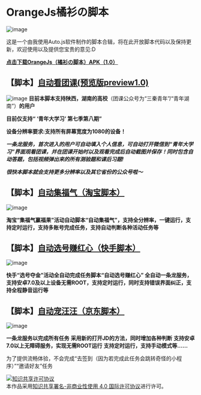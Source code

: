 # OrangeJs橘衫の脚本
![image](http://code.aliyun.com/orange_shirt/OrangeJs/raw/master/OrangeJs_logo.png)

这是一个由我使用Auto.js软件制作的脚本合辑，将在此开放脚本代码以及保持更新，欢迎使用以及提供您宝贵的意见:D

**[点击下载OrangeJs（橘衫の脚本）APK（1.0）](https://www.lanzous.com/i8gs5li)**

## 【脚本】[自动看团课(预览版preview1.0)](https://github.com/Orange-shirt/OrangeJs/blob/master/%E3%80%90OrangeJs%E6%A9%98%E8%A1%AB%E3%81%AE%E8%84%9A%E6%9C%AC%E3%80%91%E8%87%AA%E5%8A%A8%E7%9C%8B%E5%9B%A2%E8%AF%BE%20%E9%A2%84%E8%A7%88%E7%89%881.0)
![image](http://code.aliyun.com/orange_shirt/OrangeJs/raw/master/Script_author.png)
**目前本脚本支持陕西，湖南的高校**（团课公众号为“三秦青年”/“青年湖南”）**的用户**

**目前仅支持“ ‘青年大学习’ 第七季第八期”**

**设备分辨率要求:支持所有屏幕宽度为1080的设备！**

***一条龙服务，首次进入的用户可自动填入个人信息，可自动打开微信到“青年大学习”界面观看团课，并在团课开始时以及观看完成后自动截图并保存！同时包含自动答题，包括视频弹出来的所有测验题和课后习题!***

***很快本脚本就会支持更多分辨率以及其它省份的公众号啦～***

## 【脚本】[自动集福气（淘宝脚本）](https://github.com/Orange-shirt/OrangeJs/blob/master/%E3%80%90Orange%20Js%20%E6%A9%98%E8%A1%AB%E3%81%AE%E8%84%9A%E6%9C%AC%E3%80%91%E8%87%AA%E5%8A%A8%E9%9B%86%E7%A6%8F%E6%B0%94)
![image](http://code.aliyun.com/orange_shirt/OrangeJs/raw/master/Script_author.png)

**淘宝“集福气赢福果”活动自动脚本“自动集福气”，支持全分辨率，一键运行，支持定时运行，支持多账号完成任务，支持自动判断各种活动任务等**

## 【脚本】[自动选号赚红心（快手脚本）](https://github.com/Orange-shirt/OrangeJs/blob/master/%E3%80%90Orange%20Js%20%E6%A9%98%E8%A1%AB%E3%81%AE%E8%84%9A%E6%9C%AC%E3%80%91%E8%87%AA%E5%8A%A8%E9%9B%86%E5%8D%A1%E6%94%B6%E7%BA%A2%E5%BF%83%EF%BC%88%E5%BF%AB%E6%89%8B%E8%84%9A%E6%9C%AC%EF%BC%89)
![image](http://code.aliyun.com/orange_shirt/OrangeJs/raw/master/Script_author.png)

**快手“选号夺金”活动全自动完成任务脚本“自动选号赚红心” 全自动一条龙服务，支持安卓7.0及以上设备无需ROOT，支持定时运行，同时支持错误界面纠正，支持全程静音运行等**

## 【脚本】[自动宠汪汪（京东脚本）](https://github.com/Orange-shirt/OrangeJs/blob/master/%E3%80%90OrangeJs%E6%A9%98%E8%A1%AB%E3%81%AE%E8%84%9A%E6%9C%AC%E3%80%91%E8%87%AA%E5%8A%A8%E5%AE%A0%E6%B1%AA%E6%B1%AA%EF%BC%88%E4%BA%AC%E4%B8%9C%E8%84%9A%E6%9C%AC%EF%BC%89)
![image](http://code.aliyun.com/orange_shirt/OrangeJs/raw/master/Script_author.png)

**一条龙服务以完成所有任务**
**采用新的打开JD的方法，同时增加各种判断**
**支持安卓7.0以上无障碍服务，实现无需ROOT运行**
**支持定时运行，支持手动模式等……**

为了提供流畅体验，不会完成“去签到（因为若完成此任务会跳转奇怪的小程序）”“邀请好友”任务

<a rel="license" href="https://creativecommons.org/licenses/by-nc/4.0/deed.zh"><img alt="知识共享许可协议" style="border-width:0" src="https://i.creativecommons.org/l/by-nc/4.0/88x31.png" /></a><br />本作品采用<a rel="license" href="https://creativecommons.org/licenses/by-nc/4.0/deed.zh">知识共享署名-非商业性使用 4.0 国际许可协议</a>进行许可。
